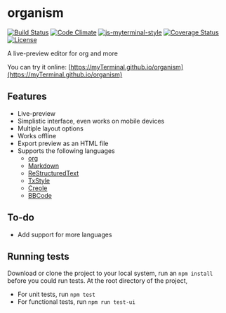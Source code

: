 # organism

[![Build Status](https://travis-ci.org/myTerminal/organism.svg?branch=master)](https://travis-ci.org/myTerminal/organism)
[![Code Climate](https://codeclimate.com/github/myTerminal/organism.png)](https://codeclimate.com/github/myTerminal/organism)
[![js-myterminal-style](https://img.shields.io/badge/code%20style-myterminal-blue.svg)](https://www.npmjs.com/package/eslint-config/myterminal)
[![Coverage Status](https://img.shields.io/coveralls/myTerminal/organism.svg)](https://coveralls.io/r/myTerminal/organism?branch=master)  
[![License](https://img.shields.io/badge/LICENSE-GPL%20v3.0-blue.svg)](https://www.gnu.org/licenses/gpl.html)

A live-preview editor for org and more

You can try it online: [https://myTerminal.github.io/organism](https://myTerminal.github.io/organism)

## Features

* Live-preview
* Simplistic interface, even works on mobile devices
* Multiple layout options
* Works offline
* Export preview as an HTML file
* Supports the following languages
  * [org](http://orgmode.org/manual/Document-Structure.html)
  * [Markdown](https://daringfireball.net/projects/markdown)
  * [ReStructuredText](http://docutils.sourceforge.net/rst.html)
  * [TxStyle](https://txstyle.org)
  * [Creole](https://en.wikipedia.org/wiki/Creole_(markup))
  * [BBCode](https://www.phpbb.com/community/help/bbcode)

## To-do

* Add support for more languages

## Running tests

Download or clone the project to your local system, run an `npm install` before you could run tests. At the root directory of the project,

* For unit tests, run `npm test`
* For functional tests, run `npm run test-ui`
